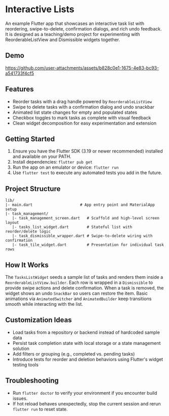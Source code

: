 # Interactive Lists

An example Flutter app that showcases an interactive task list with reordering, swipe-to-delete, confirmation dialogs, and rich undo feedback. It is designed as a teaching/demo project for experimenting with ReorderableListView and Dismissible widgets together.

## Demo

https://github.com/user-attachments/assets/b828c0e1-1675-4e83-bc93-a541733f4cf5

## Features

- Reorder tasks with a drag handle powered by `ReorderableListView`
- Swipe to delete tasks with a confirmation dialog and undo snackbar
- Animated list state changes for empty and populated states
- Checkbox toggles to mark tasks as complete with visual feedback
- Clean widget decomposition for easy experimentation and extension

## Getting Started

1. Ensure you have the Flutter SDK (3.19 or newer recommended) installed and available on your PATH.
2. Install dependencies: `flutter pub get`
3. Run the app on an emulator or device: `flutter run`
4. Use `flutter test` to execute any automated tests you add in the future.

## Project Structure

```
lib/
|- main.dart                     # App entry point and MaterialApp setup
|- task_management/
   |- task_management_screen.dart   # Scaffold and high-level screen layout
   |- tasks_list_widget.dart        # Stateful list with reorder/delete logic
   |- task_dismissible_wrapper.dart # Swipe-to-delete wiring with confirmation
   |- task_tile_widget.dart         # Presentation for individual task rows
```

## How It Works

The `TasksListWidget` seeds a sample list of tasks and renders them inside a `ReorderableListView.builder`. Each row is wrapped in a `Dismissible` to provide swipe actions and delete confirmation. When a task is removed, the widget shows an undo `SnackBar` so users can restore the item. Basic animations via `AnimatedSwitcher` and `AnimatedBuilder` keep transitions smooth while interacting with the list.

## Customization Ideas

- Load tasks from a repository or backend instead of hardcoded sample data
- Persist task completion state with local storage or a state management solution
- Add filters or grouping (e.g., completed vs. pending tasks)
- Introduce tests for reorder and deletion behaviors using Flutter's widget testing tools

## Troubleshooting

- Run `flutter doctor` to verify your environment if you encounter build issues.
- If hot reload behaves unexpectedly, stop the current session and rerun `flutter run` to reset state.
